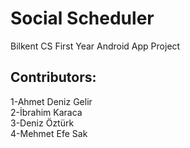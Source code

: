# Social Scheduler
Bilkent CS First Year Android App Project

## Contributors:
1-Ahmet Deniz Gelir  
2-İbrahim Karaca  
3-Deniz Öztürk  
4-Mehmet Efe Sak  
